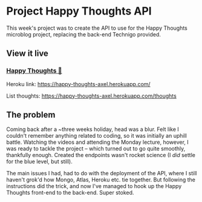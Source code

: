 # Project Happy Thoughts API

This week's project was to create the API to use for the Happy Thoughts microblog project, replacing the back-end Technigo provided. 

## View it live

### [Happy Thoughts 💌](https://happy-little-thoughts.netlify.app/)

Heroku link: https://happy-thoughts-axel.herokuapp.com/

List thoughts: https://happy-thoughts-axel.herokuapp.com/thoughts

## The problem

Coming back after a ~three weeks holiday, head was a blur. Felt like I couldn't remember anything related to coding, so it was initially an uphill battle. Watching the videos and attending the Monday lecture, however, I was ready to tackle the project – which turned out to go quite smoothly, thankfully enough. Created the endpoints wasn't rocket science (I _did_ settle for the blue level, but still). 

The main issues I had, had to do with the deployment of the API, where I still haven't grok'd how Mongo, Atlas, Heroku etc. tie together. But following the instructions did the trick, and now I've managed to hook up the Happy Thoughts front-end to the back-end. Super stoked.

